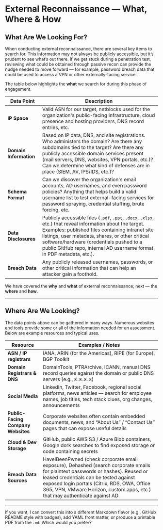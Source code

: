 # External Reconnaissance — What, Where & How

## What Are We Looking For?

When conducting external reconnaissance, there are several key items to search for. This information may not always be publicly accessible, but it’s prudent to see what’s out there. If we get stuck during a penetration test, reviewing what could be obtained through passive recon can provide the nudge needed to move forward — for example, password breach data that could be used to access a VPN or other externally-facing service.

The table below highlights the **what** we search for during this phase of engagement.

| Data Point             | Description                                                                                                                                                                                                                                                                                                                           |
| ---------------------- | ------------------------------------------------------------------------------------------------------------------------------------------------------------------------------------------------------------------------------------------------------------------------------------------------------------------------------------- |
| **IP Space**           | Valid ASN for our target, netblocks used for the organization's public-facing infrastructure, cloud presence and hosting providers, DNS record entries, etc.                                                                                                                                                                          |
| **Domain Information** | Based on IP data, DNS, and site registrations. Who administers the domain? Are there any subdomains tied to the target? Are there any publicly accessible domain services present (mail servers, DNS, websites, VPN portals, etc.)? Can we determine what kind of defenses are in place (SIEM, AV, IPS/IDS, etc.)?                    |
| **Schema Format**      | Can we discover the organization's email accounts, AD usernames, and even password policies? Anything that helps build a valid username list to test external-facing services for password spraying, credential stuffing, brute forcing, etc.                                                                                         |
| **Data Disclosures**   | Publicly accessible files (`.pdf`, `.ppt`, `.docx`, `.xlsx`, etc.) that reveal information about the target. Examples: published files containing intranet site listings, user metadata, shares, or other critical software/hardware (credentials pushed to a public GitHub repo, internal AD username format in PDF metadata, etc.). |
| **Breach Data**        | Any publicly released usernames, passwords, or other critical information that can help an attacker gain a foothold.                                                                                                                                                                                                                  |

We have covered the **why** and **what** of external reconnaissance; next — the **where** and **how**.

---

## Where Are We Looking?

The data points above can be gathered in many ways. Numerous websites and tools provide some or all of the information needed for an assessment. Below are example resources and typical uses.

| Resource                           | Examples / Notes                                                                                                                                                                                                                                                                                         |
| ---------------------------------- | -------------------------------------------------------------------------------------------------------------------------------------------------------------------------------------------------------------------------------------------------------------------------------------------------------- |
| **ASN / IP registrars**            | IANA, ARIN (for the Americas), RIPE (for Europe), BGP Toolkit                                                                                                                                                                                                                                            |
| **Domain Registrars & DNS**        | DomainTools, PTRArchive, ICANN, manual DNS record queries against the domain or public DNS servers (e.g., `8.8.8.8`)                                                                                                                                                                                     |
| **Social Media**                   | LinkedIn, Twitter, Facebook, regional social platforms, news articles — search for employee names, job titles, tech stack clues, org changes, announcements                                                                                                                                              |
| **Public-Facing Company Websites** | Corporate websites often contain embedded documents, news, and “About Us” / “Contact Us” pages that can expose useful details                                                                                                                                                                            |
| **Cloud & Dev Storage**            | GitHub, public AWS S3 / Azure Blob containers, Google dork searches to find exposed storage or code containing secrets                                                                                                                                                                                   |
| **Breach Data Sources**            | HaveIBeenPwned (check corporate email exposure), Dehashed (search corporate emails for plaintext passwords or hashes). Reused or leaked credentials can be tested against exposed login portals (Citrix, RDS, OWA, Office 365, VPN, VMware Horizon, custom apps, etc.) that may authenticate against AD. |

---


If you want, I can convert this into a different Markdown flavor (e.g., GitHub README style with badges), add YAML front matter, or produce a printable PDF from the `.md`. Which would you prefer?

